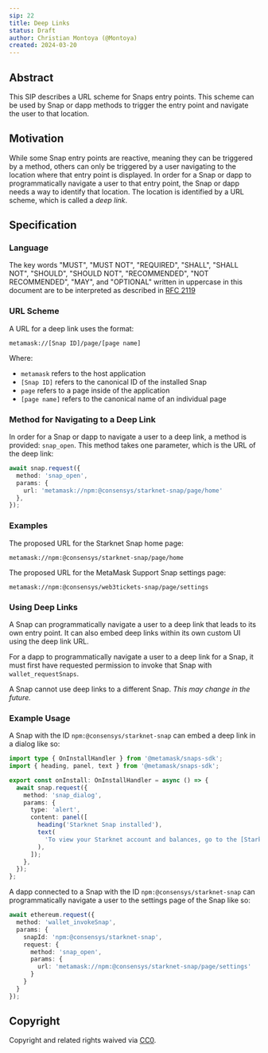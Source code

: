 ```yaml
---
sip: 22
title: Deep Links
status: Draft
author: Christian Montoya (@Montoya)
created: 2024-03-20
---
```


## Abstract

This SIP describes a URL scheme for Snaps entry points. This scheme can be used by Snap or dapp methods to trigger the entry point and navigate the user to that location. 

## Motivation

While some Snap entry points are reactive, meaning they can be triggered by a method, others can only be triggered by a user navigating to the location where that entry point is displayed. In order for a Snap or dapp to programmatically navigate a user to that entry point, the Snap or dapp needs a way to identify that location. The location is identified by a URL scheme, which is called a _deep link_.

## Specification

### Language

The key words "MUST", "MUST NOT", "REQUIRED", "SHALL", "SHALL NOT",
"SHOULD", "SHOULD NOT", "RECOMMENDED", "NOT RECOMMENDED", "MAY", and
"OPTIONAL" written in uppercase in this document are to be interpreted as described in [RFC 2119](https://www.ietf.org/rfc/rfc2119.txt)

### URL Scheme 

A URL for a deep link uses the format: 

`metamask://[Snap ID]/page/[page name]`

Where: 

- `metamask` refers to the host application 
- `[Snap ID]` refers to the canonical ID of the installed Snap
- `page` refers to a page inside of the application 
- `[page name]` refers to the canonical name of an individual page 

### Method for Navigating to a Deep Link

In order for a Snap or dapp to navigate a user to a deep link, a method is provided: 
`snap_open`. 
This method takes one parameter, which is the URL of the deep link: 

```typescript
await snap.request({
  method: 'snap_open',
  params: {
    url: 'metamask://npm:@consensys/starknet-snap/page/home'
  },
});
```

### Examples

The proposed URL for the Starknet Snap home page: 

`metamask://npm:@consensys/starknet-snap/page/home`

The proposed URL for the MetaMask Support Snap settings page: 

`metamask://npm:@consensys/web3tickets-snap/page/settings`

### Using Deep Links

A Snap can programmatically navigate a user to a deep link that leads to its own entry point. 
It can also embed deep links within its own custom UI using the deep link URL. 

For a dapp to programmatically navigate a user to a deep link for a Snap, it must first have requested permission to invoke that Snap with `wallet_requestSnaps`. 

A Snap cannot use deep links to a different Snap. _This may change in the future._

### Example Usage 

A Snap with the ID 
`npm:@consensys/starknet-snap` 
can embed a deep link in a dialog like so: 

```typescript
import type { OnInstallHandler } from '@metamask/snaps-sdk';
import { heading, panel, text } from '@metamask/snaps-sdk';

export const onInstall: OnInstallHandler = async () => {
  await snap.request({
    method: 'snap_dialog',
    params: {
      type: 'alert',
      content: panel([
        heading('Starknet Snap installed'),
        text(
          'To view your Starknet account and balances, go to the [Starknet Snap home page](metamask://npm:@consensys/starknet-snap/page/home).',
        ),
      ]);
    },
  });
};
```

A dapp connected to a Snap with the ID 
`npm:@consensys/starknet-snap` 
can programmatically navigate a user to the settings page of the Snap like so: 

```typescript 
await ethereum.request({
  method: 'wallet_invokeSnap',
  params: {
    snapId: 'npm:@consensys/starknet-snap',
    request: { 
      method: 'snap_open',
      params: { 
        url: 'metamask://npm:@consensys/starknet-snap/page/settings'
      }
    }
  }
});
```

## Copyright

Copyright and related rights waived via [CC0](../LICENSE).
